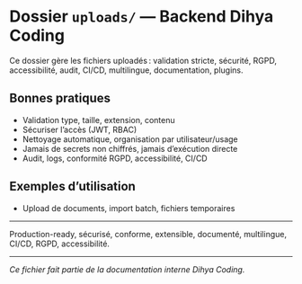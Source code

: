 # Dossier `uploads/` — Backend Dihya Coding

Ce dossier gère les fichiers uploadés : validation stricte, sécurité, RGPD, accessibilité, audit, CI/CD, multilingue, documentation, plugins.

## Bonnes pratiques

- Validation type, taille, extension, contenu
- Sécuriser l’accès (JWT, RBAC)
- Nettoyage automatique, organisation par utilisateur/usage
- Jamais de secrets non chiffrés, jamais d’exécution directe
- Audit, logs, conformité RGPD, accessibilité, CI/CD

## Exemples d’utilisation

- Upload de documents, import batch, fichiers temporaires

---

Production-ready, sécurisé, conforme, extensible, documenté, multilingue, CI/CD, RGPD, accessibilité.

---

*Ce fichier fait partie de la documentation interne Dihya Coding.*
